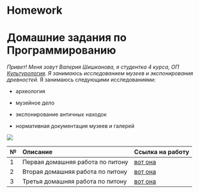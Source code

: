 # Homework
# Домашние задания по Программированию
*Привет! Меня зовут Валерия Шишканова, я студентка 4 курса, ОП [Культурология](https://www.hse.ru/ba/cultural/). Я занимаюсь исследованием музеев и экспонирования древностей.*
Я занимаюсь следующими исследованиями:
+ археология
- музейное дело
+ экспонирование античных находок
- нормативная документация музеев и галерей

![](http://www.ippo.ru/public/article/images/7ce834cface651193f5ff24a091552971395791f.png)

**№**|**Описание**|**Ссылка на работу**
---|:---|:---|
1|Первая домашняя работа по питону|[вот она](https://github.com/vshishkanova/python-dh-hw/blob/master/HW1.ipynb)|
2|Вторая домашняя работа по питону|[вот она](https://github.com/vshishkanova/python-dh-hw/blob/master/HW2.ipynb)|
3|Третья домашняя работа по питону|[вот она](https://github.com/vshishkanova/python-dh-hw/blob/master/HW3.ipynb)|


